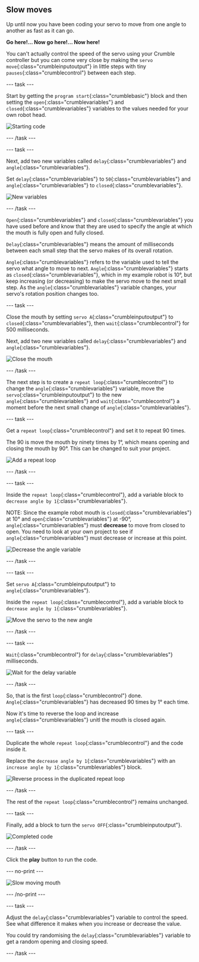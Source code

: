 ## Slow moves

Up until now you have been coding your servo to move from one angle to another as fast as it can go.

**Go here!... Now go here!... Now here!**

You can't actually control the speed of the servo using your Crumble controller but you can come very close by making the `servo move`{:class="crumbleinputoutput"} in little steps with tiny `pauses`{:class="crumblecontrol"} between each step.

--- task ---

Start by getting the `program start`{:class="crumblebasic"} block and then setting the `open`{:class="crumblevariables"} and `closed`{:class="crumblevariables"} variables to the values needed for your own robot head.

![Starting code](images/slowMoves_startCode.png)

--- /task ---

--- task ---

Next, add two new variables called `delay`{:class="crumblevariables"} and `angle`{:class="crumblevariables"}.

Set `delay`{:class="crumblevariables"} to `50`{:class="crumblevariables"} and `angle`{:class="crumblevariables"} to `closed`{:class="crumblevariables"}.

![New variables](images/slowMoves_newVariables.png)

--- /task ---

`Open`{:class="crumblevariables"} and `closed`{:class="crumblevariables"} you have used before and know that they are used to specify the angle at which the mouth is fully open and fully closed.

`Delay`{:class="crumblevariables"} means the amount of milliseconds between each small step that the servo makes of its overall rotation.

`Angle`{:class="crumblevariables"} refers to the variable used to tell the servo what angle to move to next. `Angle`{:class="crumblevariables"} starts as `closed`{:class="crumblevariables"}, which in my example robot is 10°, but keep increasing (or decreasing) to make the servo move to the next small step. As the `angle`{:class="crumblevariables"} variable changes, your servo's rotation position changes too.

--- task ---

Close the mouth by setting `servo A`{:class="crumbleinputoutput"} to `closed`{:class="crumblevariables"}, then `wait`{:class="crumblecontrol"} for 500 milliseconds.

Next, add two new variables called `delay`{:class="crumblevariables"} and `angle`{:class="crumblevariables"}.

![Close the mouth](images/slowMoves_mouthClosed.png)

--- /task ---

The next step is to create a `repeat loop`{:class="crumblecontrol"} to change the `angle`{:class="crumblevariables"} variable, move the `servo`{:class="crumbleinputoutput"} to the new `angle`{:class="crumblevariables"} and `wait`{:class="crumblecontrol"} a moment before the next small change of `angle`{:class="crumblevariables"}.

--- task ---

Get a `repeat loop`{:class="crumblecontrol"} and set it to repeat 90 times.

The 90 is move the mouth by ninety times by 1°, which means opening and closing the mouth by 90°. This can be changed to suit your project.

![Add a repeat loop](images/slowMoves_repeatLoop.png)

--- /task ---

--- task ---

Inside the `repeat loop`{:class="crumblecontrol"}, add a variable block to `decrease angle by 1`{:class="crumblevariables"}.

NOTE: Since the example robot mouth is `closed`{:class="crumblevariables"} at 10° and `open`{:class="crumblevariables"} at -90°, `angle`{:class="crumblevariables"} must **decrease** to move from closed to open. You need to look at your own project to see if `angle`{:class="crumblevariables"} must decrease or increase at this point.

![Decrease the angle variable](images/slowMoves_decreaseAngle.png)

--- /task ---

--- task ---

Set `servo A`{:class="crumbleinputoutput"} to `angle`{:class="crumblevariables"}.

Inside the `repeat loop`{:class="crumblecontrol"}, add a variable block to `decrease angle by 1`{:class="crumblevariables"}.

![Move the servo to the new angle](images/slowMoves_servoToAngle.png)

--- /task ---

--- task ---

`Wait`{:class="crumblecontrol"} for `delay`{:class="crumblevariables"} milliseconds.

![Wait for the delay variable](images/slowMoves_waitDelay.png)

--- /task ---

So, that is the first `loop`{:class="crumblecontrol"} done. `Angle`{:class="crumblevariables"} has decreased 90 times by 1° each time.

Now it's time to reverse the loop and increase `angle`{:class="crumblevariables"} unitl the mouth is closed again.

--- task ---

Duplicate the whole `repeat loop`{:class="crumblecontrol"} and the code inside it.

Replace the `decrease angle by 1`{:class="crumblevariables"} with an `increase angle by 1`{:class="crumblevariables"} block.

![Reverse process in the duplicated repeat loop](images/slowMoves_reverseLoop.png)

--- /task ---

The rest of the `repeat loop`{:class="crumblecontrol"} remains unchanged.

--- task ---

Finally, add a block to turn the `servo OFF`{:class="crumbleinputoutput"}.

![Completed code](images/slowMoves_finalCode.png)

--- /task ---

Click the **play** button to run the code.

--- no-print ---

![Slow moving mouth](images/slowMoves_finalCodeRunning.gif)

--- /no-print ---

--- task ---

Adjust the `delay`{:class="crumblevariables"} variable to control the speed. See what difference it makes when you increase or decrease the value.

You could try randomising the `delay`{:class="crumblevariables"} variable to get a random opening and closing speed. 

--- /task ---
